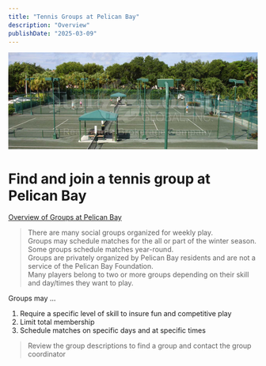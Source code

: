 ```yaml
---
title: "Tennis Groups at Pelican Bay"
description: "Overview"
publishDate: "2025-03-09"
---
```

![courts](/page/content-images/tennis-courts.png)
# Find and join a tennis group at Pelican Bay

[Overview of Groups at Pelican Bay](../groupsummaries.md/)

>There are many social groups organized for weekly play.<br>
>Groups may schedule matches for the all or part of the winter season.<br>
>Some groups schedule matches year-round.<br>
>Groups are privately organized by Pelican Bay residents and are not a service of the Pelican Bay Foundation.<br>
>Many players belong to two or more groups depending on their skill and day/times they want to play.<br>

Groups may ...
1. Require a specific level of skill to insure fun and competitive play
2. Limit total membership
3. Schedule matches on specific days and at specific times

> Review the group descriptions to find a group and contact the group coordinator

